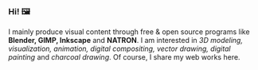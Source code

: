 ### Hi! :framed_picture:
I mainly produce visual content through free & open source programs like **Blender, GIMP, Inkscape** and **NATRON**. I am interested in *3D modeling, visualization, animation, digital compositing, vector drawing, digital painting* and *charcoal drawing*. Of course, I share my web works here. 

<!--
**obdegirmenci/obdegirmenci** is a ✨ _special_ ✨ repository because its `README.md` (this file) appears on your GitHub profile.

Here are some ideas to get you started:

- 🔭 I’m currently working on ...
- 🌱 I’m currently learning ...
- 👯 I’m looking to collaborate on ...
- 🤔 I’m looking for help with ...
- 💬 Ask me about ...
- 📫 How to reach me: ...
- 😄 Pronouns: ...
- ⚡ Fun fact: ...
-->
